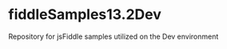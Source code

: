 fiddleSamples13.2Dev
====================

Repository for jsFiddle samples utilized on the Dev environment
